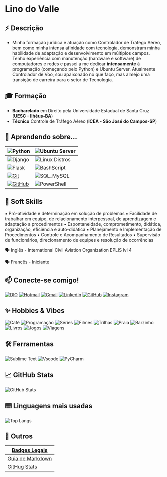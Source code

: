 # **Lino do Valle**

## ⚡ **Descrição**
- Minha formação jurídica e atuação como Controlador de Tráfego Aéreo, bem como minha intensa afinidade com tecnologia, demonstram minha habilidade de adaptação e desenvolvimento em múltiplos campos. Tenho experiência com manutenção (hardware e software) de computadores e redes e passei a me dedicar **intensamente** à programação (começando pelo Python) e Ubuntu Server. Atualmente Controlador de Voo, sou apaixonado no que faço, mas almejo uma transição de carreira para o setor de Tecnologia. 

## 🎓 **Formação**

- **Bacharelado** em Direito pela Universidade Estadual de Santa Cruz (**UESC - Ilhéus-BA**)
- **Técnico** Controle de Tráfego Aéreo (**ICEA - São José do Campos-SP**)

## 📝 **Aprendendo sobre...**

| ![Python](https://img.shields.io/badge/Python-3670A0?style=for-the-badge&logo=python&logoColor=ffdd54) | ![Ubuntu Server](https://img.shields.io/badge/Ubuntu_Server-35495E?style=for-the-badge&logo=ubuntu&logoColor=E95420) |
|---------------------------------------------------------------------------------------------------|-------------------------------------------------------------------------------------------------------|
| ![Django](https://img.shields.io/badge/Django-092E20?style=for-the-badge&logo=django&logoColor=white) | ![Linux Distros](https://img.shields.io/badge/Linux_Distros-000000?style=for-the-badge&logo=linux&logoColor=FCC624)   |
| ![Flask](https://img.shields.io/badge/Flask-000000?style=for-the-badge&logo=flask&logoColor=white)   | ![BashScript](https://img.shields.io/badge/BashScript-4EAA25?style=for-the-badge&logo=gnubash&logoColor=white)   |
| [![Git](https://img.shields.io/badge/Git-000000?style=for-the-badge&logo=git&logoColor=E94D5F)](https://git-scm.com/doc) | ![SQL_MySQL](https://img.shields.io/badge/SQL_MySQL-00000F?style=for-the-badge&logo=mysql&logoColor=white)   |
| [![GitHub](https://img.shields.io/badge/GitHub-000000?style=for-the-badge&logo=github&logoColor=30A3DC)](https://docs.github.com/) | ![PowerShell](https://img.shields.io/badge/PowerShell-5391FE?style=for-the-badge&logo=powershell&logoColor=white) |


## 💼 **Soft Skills**

▪ Pró-atividade e determinação em solução de problemas ▪ Facilidade de trabalhar em equipe, de relacionamento interpessoal, de aprendizagem e adaptação a procedimentos ▪ Espontaneidade, comprometimento, didática, organização, eficiência e auto-didática
▪ Planejamento e Implementação de Procedimentos ▪ Controle e Acompanhamento de Resultados ▪ Supervisão de funcionários, direcionamento de equipes e resolução de ocorrências

🗣️ Inglês - International Civil Aviation Organization EPLIS lvl 4

🗣️ Francês - Iniciante

## 📫 **Conecte-se comigo!**

[![DIO](https://img.shields.io/badge/DIO-Learning%20Platform-3C1E70)](https://web.dio.me/users/linodovalle/)
[![Hotmail](https://img.shields.io/badge/Mail-Hotmail.com-blue?logo=outlook&logoColor=white)](mailto:linodovalle@hotmail.com)
[![Gmail](https://img.shields.io/badge/Mail-Gmail.com-red)](mailto:linodovalle@gmail.com)
[![LinkedIn](https://img.shields.io/badge/LinkedIn-Profile-0A66C2?logo=linkedin&logoColor=white)](https://www.linkedin.com/in/linodovalle/)
[![GitHub](https://img.shields.io/badge/GitHub-Profile-181717?&logoColor=white)](https://github.com/linodovalle)
[![Instagram](https://img.shields.io/badge/Insta-Profile-E4405F?&logoColor=white)](https://www.instagram.com/linopvalle/)


## ✨ **Hobbies & Vibes**

![Café](https://img.shields.io/badge/Café-6F4E37?style=for-the-badge&logo=buymeacoffee&logoColor=white")
![Programação](https://img.shields.io/badge/Programação-0A66C2?style=for-the-badge&logo=codeforces&logoColor=white")
![Séries](https://img.shields.io/badge/Séries-FF0000?style=for-the-badge&logo=netflix&logoColor=white")
![Filmes](https://img.shields.io/badge/Filmes-8B0000?style=for-the-badge&logo=imdb&logoColor=white")
![Trilhas](https://img.shields.io/badge/Trilhas-228B22?style=for-the-badge&logo=alltrails&logoColor=white")
![Praia](https://img.shields.io/badge/Praia-00BFFF?style=for-the-badge&logo=oceanprotocol&logoColor=white")
![Barzinho](https://img.shields.io/badge/Barzinho-F28B82?style=for-the-badge&logo=drink&logoColor=white")
![Livros](https://img.shields.io/badge/Livros-795548?style=for-the-badge&logo=bookstack&logoColor=white")
![Jogos](https://img.shields.io/badge/Jogos-5865F2?style=for-the-badge&logo=steam&logoColor=white")
![Viagens](https://img.shields.io/badge/Viagens-FF9800?style=for-the-badge&logo=googlemaps&logoColor=white")

## 🛠️ **Ferramentas**

![Sublime Text](https://img.shields.io/badge/Sublime_Text-FF9800?style=for-the-badge&logo=sublime-text&logoColor=white)
![Vscode](https://img.shields.io/badge/Vscode-007ACC?style=for-the-badge&logo=visual-studio-code&logoColor=white)
![PyCharm](https://img.shields.io/badge/pycharm-143?style=for-the-badge&logo=pycharm&logoColor=black&color=black&labelColor=green)

## 📈 **GitHub Stats**

![GitHub Stats](https://github-readme-stats.vercel.app/api?username=linodovalle&show_icons=true&theme=tokyonight)

## ⌨️ **Linguagens mais usadas**

![Top Langs](https://github-readme-stats.vercel.app/api/top-langs/?username=linodovalle&layout=compact&theme=tokyonight)

## 🔗 **Outros**

| [Badges Legais](https://github.com/Ileriayo/markdown-badges#markdown-badges)|
|------|
| [Guia de Markdown](https://docs.github.com/pt/get-started/writing-on-github/getting-started-with-writing-and-formatting-on-github/quickstart-for-writing-on-github)|
| [GitHug Stats](https://github.com/digitalinnovationone/dio-lab-open-source/blob/main/utils/cards/github-stats.md)|
